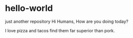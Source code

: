# hello-world
just another repository
Hi Humans, How are you doing today? 

I love pizza and tacos find them far superior than pork.
